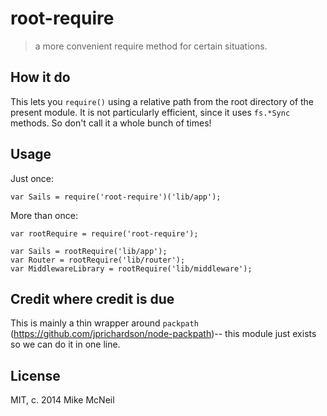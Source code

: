 root-require
============
> a more convenient require method for certain situations.


## How it do
This lets you `require()` using a relative path from the root directory of the present module.
It is not particularly efficient, since it uses `fs.*Sync` methods. So don't call it a whole bunch of times!


## Usage

Just once:
```
var Sails = require('root-require')('lib/app');
```

More than once:
```
var rootRequire = require('root-require');

var Sails = rootRequire('lib/app');
var Router = rootRequire('lib/router');
var MiddlewareLibrary = rootRequire('lib/middleware');
```


## Credit where credit is due
This is mainly a thin wrapper around `packpath` (https://github.com/jprichardson/node-packpath)-- this module just exists so we can do it in one line.


## License

MIT, c. 2014 Mike McNeil
